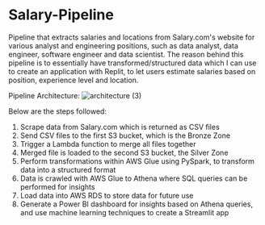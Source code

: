# Salary-Pipeline
Pipeline that extracts salaries and locations from Salary.com's website for various analyst and engineering positions, such as data analyst, data engineer, software engineer and data scientist. The reason behind this pipeline is to essentially have transformed/structured data which I can use to create an application with Replit, to let users estimate salaries based on position, experience level and location. 

Pipeline Architecture: 
![architecture (3)](https://user-images.githubusercontent.com/98634240/204706692-baf021cd-3196-4624-b780-9f2094d7a1f0.png)


Below are the steps followed: 
1. Scrape data from Salary.com which is returned as CSV files
2. Send CSV files to the first S3 bucket, which is the Bronze Zone
3. Trigger a Lambda function to merge all files together
4. Merged file is loaded to the second S3 bucket, the Silver Zone
5. Perform transformations within AWS Glue using PySpark, to transform data into a structured format
6. Data is crawled with AWS Glue to Athena where SQL queries can be performed for insights
7. Load data into AWS RDS to store data for future use
8. Generate a Power BI dashboard for insights based on Athena queries, and use machine learning techniques to create a Streamlit app

